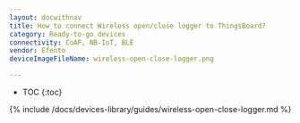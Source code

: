 ```yaml
---
layout: docwithnav
title: How to connect Wireless open/close logger to ThingsBoard?
category: Ready-to-go devices
connectivity: CoAP, NB-IoT, BLE
vendor: Efento
deviceImageFileName: wireless-open-close-logger.png

---
```


* TOC
{:toc}

{% include /docs/devices-library/guides/wireless-open-close-logger.md %}
